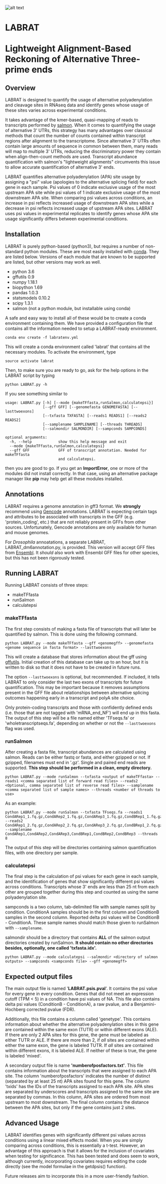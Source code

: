 ![alt text](https://static1.squarespace.com/static/591d9c8cbebafbf01b1e28f9/t/5eae1f2c2bffcf20e605efea/1588469550974/image+%2811%29.png?format=2500w "LABRAT")

# LABRAT <br/> <br/>Lightweight Alignment-Based Reckoning of Alternative Three-prime ends

## Overview

LABRAT is designed to quantify the usage of alternative polyadenylation and cleavage sites in RNAseq data and identify genes whose usage of these sites varies across experimental conditions. <br/>

It takes advantage of the kmer-based, quasi-mapping of reads to transcripts performed by [salmon](https://combine-lab.github.io/salmon/). When it comes to quantifying the usage of alternative 3' UTRs, this strategy has many advantages over classical methods that count the number of counts contained within transcript regions after alignment to the transcriptome. Since alternative 3' UTRs often contain large amounts of sequence in common between them, many reads will map to multiple 3' UTRs, reducing the discriminatory power they contain when align-then-count methods are used.  Transcript abundance quantification with salmon's "lightweight alignments" circumvents this issue to allow accurate quantification of alternative 3' ends.

LABRAT quantifies alternative polyadenylation (APA) site usage by assigning a "psi" value (apologies to the alternative splicing field) for each gene in each sample. Psi values of 0 indicate exclusive usage of the most upstream APA site while psi values of 1 indicate exclusive usage of the most downstream APA site.  When comparing psi values across conditions, an increase in psi reflects increased usage of downstream APA sites while a decrease in psi reflects increased usage of upstream APA sites.  LABRAT uses psi values in experimental replicates to identify genes whose APA site usage significantly differs between experimental conditions.

## Installation

LABRAT is purely python-based (python3), but requires a number of non-standard python modules.  These are most easily installed with [conda](https://docs.conda.io/projects/conda/en/latest/index.html). They are listed below. Versions of each module that are known to be supported are listed, but other versions may work as well.

- python 3.6
- gffutils 0.9
- numpy 1.18.1
- biopython 1.69
- pandas 1.0.3
- statsmodels 0.10.2
- scipy 1.3.1
- salmon (not a python module, but installable using conda)

A safe and easy way to install all of these would be to create a conda environment containing them. We have provided a configuration file that contains all the information needed to setup a LABRAT-ready environment.

```
conda env create -f labratenv.yml
```

This will create a conda environment called 'labrat' that contains all the necessary modules.  To activate the environment, type

```
source activate labrat
```

Then, to make sure you are ready to go, ask for the help options in the LABRAT script by typing

```
python LABRAT.py -h
```

If you see something similar to

```
usage: LABRAT.py [-h] [--mode {makeTFfasta,runSalmon,calculatepsi}]
                 [--gff GFF] [--genomefasta GENOMEFASTA] [--lasttwoexons]
                 [--txfasta TXFASTA] [--reads1 READS1] [--reads2 READS2]
                 [--samplename SAMPLENAME] [--threads THREADS]
                 [--salmondir SALMONDIR] [--sampconds SAMPCONDS]

optional arguments:
  -h, --help            show this help message and exit
  --mode {makeTFfasta,runSalmon,calculatepsi}
  --gff GFF             GFF of transcript annotation. Needed for makeTFfasta
                        and calculatepsi.
```

then you are good to go.  If you get an **ImportError**, one or more of the modules did not install correctly.  In that case, using an alternative package manager like **pip** may help get all these modules installed.

## Annotations

LABRAT requires a genome annotation in gff3 format. We **strongly** recommend using [Gencode](www.gencodegenes.org) annotations. LABRAT is expecting certain tags and attributes to be associated with transcripts in the GFF (e.g. 'protein_coding', etc.) that are not reliably present in GFFs from other sources. Unfortunately, Gencode annotations are only available for human and mouse genomes.

For *Drosophila* annoatations, a separate LABRAT, LABRAT_dm6annotation.py, is provided. This version will accept GFF files from [Ensembl](ftp://ftp.ensembl.org/pub/release-99/gff3/drosophila_melanogaster/). It *should* also work with Ensembl GFF files for other species, but this has not been rigorously tested.

## Running LABRAT

Running LABRAT consists of three steps:</br>
- makeTFfasta
- runSalmon
- calculatepsi

### makeTFfasta

The first step consists of making a fasta file of transcripts that will later be quantified by salmon.  This is done using the following command.

```
python LABRAT.py --mode makeTFfasta --gff <genomegff> --genomefasta <genome sequence in fasta format> --lasttwoexons
```

This will create a database that stores information about the gff using [gffutils](https://daler.github.io/gffutils/index.html). Initial creation of this database can take up to an hour, but it is written to disk so that it does not have to be created in future runs.

The option ```--lasttwoexons``` is optional, but recommended. If included, it tells LABRAT to only consider the last two exons of transcripts for future quantification.  This may be important because it removes assumptions present in the GFF file about relationships between alternative splicing outcomes happening early in a transcript and polyA site choice.

Only protein-coding transcripts and those with confidently defined ends (i.e. those that are not tagged with 'mRNA_end_NF') will end up in this fasta. The output of this step will be a file named either 'TFseqs.fa' or 'wholetranscriptseqs.fa', depending on whether or not the ```--lasttwoexons``` flag was used.

### runSalmon

After creating a fasta file, transcript abundances are calculated using salmon. Reads can be either fastq or fasta, and either gzipped or not. If gzipped, filenames must end in '.gz'. Single and paired end reads are supported. **This step should be performed in a clean, empty directory.**

```
python LABRAT.py --mode runSalmon --txfasta <output of makeTFfasta> --reads1 <comma separated list of forward read files> --reads2 <Optional, comma separated list of reverse read files> --samplename <comma separated list of sample names> --threads <number of threads to use>
```

As an example:

```
python LABRAT.py --mode runSalmon --txfasta TFseqs.fa --reads1 CondARep1_1.fq.gz,CondARep2_1.fq.gz,CondARep3_1.fq.gz,CondBRep1_1.fq.gz,CondBRep2_1.fq.gz,CondBRep3_1.fq.gz --reads2 CondARep1_2.fq.gz,CondARep2_2.fq.gz,CondARep3_2.fq.gz,CondBRep1_2.fq.gz,CondBRep2_2.fq.gz,CondBRep3_2.fq.gz --samplename CondARep1,CondARep2,CondARep3,CondBRep1,CondBRep2,CondBRep3 --threads 8
```

The output of this step will be directories containing salmon quantification files, with one directory per sample.

### calculatepsi

The final step is the calculation of psi values for each gene in each sample, and the identification of genes that show significantly different psi values across conditions.  Transcripts whose 3' ends are less than 25 nt from each other are grouped together during this step and counted as using the same polyadenylation site.

sampconds is a two column, tab-delimited file with sample names split by condition.  ConditionA samples should be in the first column and ConditionB samples in the second column. Reported delta psi values will be ConditionB - ConditionA. These sample names should match those given to runSalmon with ```--samplename```.

salmondir should be a directory that contains **ALL** of the salmon output directories created by runSalmon. **It should contain no other directories besides, optionally, one called 'txfasta.idx'.**

```
python LABRAT.py --mode calculatepsi --salmondir <directory of salmon outputs> --sampconds <sampconds file> --gff <genomegff>
```

## Expected output files

The main output file is named '**LABRAT.psis.pval**'. It contains the psi value for every gene in every condition.  Genes that did not meet an expression cutoff (TPM < 5) in a condition have psi values of NA.  This file also contains delta psi values (ConditionB - ConditionA), a raw pvalue, and a Benjamini-Hochberg corrected pvalue (FDR).

Additionally, this file contains a column called 'genetype'. This contains information about whether the alternative polyadenylation sites in this gene are contained within the same exon (TUTR) or within different exons (ALE). If there are only 2 APA sites for this gene, the gene must be labeled as either TUTR or ALE.  If there are more than 2, if *all* sites are contained within either the same exon, the gene is labeled TUTR.  If *all* sites are contained within different exons, it is labeled ALE. If neither of these is true, the gene is labeled 'mixed'.

A secondary output file is name **'numberofposfactors.txt'**.  This file contains information about the transcripts that were assigned to each APA site. The column 'numberofposfactors' indicates the number of distinct (separated by at least 25 nt) APA sites found for this gene. The column 'txids' has the IDs of the transcripts assigned to each APA site.  APA sites are separated by underscores and transcripts assigned to the same site are separated by commas. In this column, APA sites are ordered from most upstream to most downstream.  The final column contains the distance between the APA sites, but only if the gene contains just 2 sites.

## Advanced Usage

LABRAT identifies genes with significantly different psi values across conditions using a linear mixed effects model. When you are simply comparing across conditions, this is essentially a t-test. However, an advantage of this approach is that it allows for the inclusion of covariates when testing for significance. This has been tested and does seem to work, although currently, incorporating covariates requires editing the code directly (see the model formulae in the getdpsis() function).

Future releases aim to incorporate this in a more user-friendly fashion.

